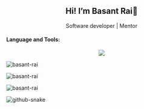 <div>
<h2 align="center">
   Hi! I’m Basant Rai👋
</h2>
   <p align="center">Software developer | Mentor</p>
</div>
<div>
   <h4>Language and Tools:</h4>
   <p align="center">
<!--      <a href="https://skillicons.dev"> -->
       <img src="https://skillicons.dev/icons?i=js,ts,nodejs,react,nextjs,express,linux,debian,redis,d3,mongodb,mysql,graphql,tailwind,html,css,azure,aws,postman,figma,nginx,gitlab,github,yarn,npm,pnpm" />
<!--      </a> -->
   </p>
</div>

<div>
<!-- <p><img align="center" src="https://github-readme-stats.vercel.app/api?username=basant-rai&show_icons=true&locale=en" alt="basant-rai" /></p> -->
<p><img src="https://github-readme-stats.vercel.app/api/top-langs?username=basant-rai&show_icons=true&locale=en&layout=compact" alt="basant-rai" /></p>
<p><img align="center" src="https://github-readme-streak-stats.herokuapp.com/?user=basant-rai&" alt="basant-rai" /></p>
<p>
<!--    <a href="https://github.com/ryo-ma/github-profile-trophy"> -->
   <img src="https://github-profile-trophy.vercel.app/?username=basant-rai&rank=-C&title=-Stars,-Followers&no-bg=true" alt="basant-rai" />
<!-- </a> -->
</p>
</div>

<div>
   <picture>
  <source media="(prefers-color-scheme: dark)" srcset="github-snake-dark.svg" />
  <source media="(prefers-color-scheme: light)" srcset="github-snake.svg" />
  <img alt="github-snake" src="github-snake.svg" />
</picture>
</div>
<!-- <p>
   <img src="https://github-readme-stats.vercel.app/api?username=basant-rai&show_icons=true&theme=radical" />
</p> -->
<!-- ![Basant's GitHub stats]()
<!-- <p>
   <img src="https://github-readme-stats.vercel.app/api/top-langs/?username=basant-rai" />
</p> -->

<!--  📫 How to reach me: bassuntrai@gmail.com -->
<!--
**basant-rai/basant-rai** is a ✨ _special_ ✨ repository because its `README.md` (this file) appears on your GitHub profile.

Here are some ideas to get you started:

- 🔭 I’m currently working on ...
- 🌱 I’m currently learning ...
- 👯 I’m looking to collaborate on ...
- 🤔 I’m looking for help with ...
- 💬 Ask me about ...

- 😄 Pronouns: ...
- ⚡ Fun fact: ...
-->
